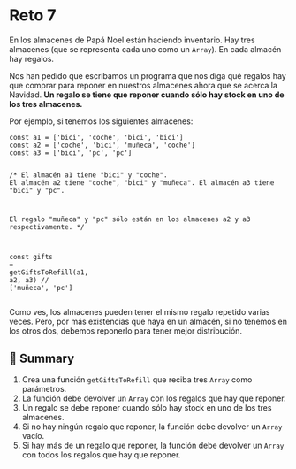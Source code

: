 # Reto 7
<p>En los almacenes de Papá Noel están haciendo inventario. Hay tres almacenes (que se representa cada uno como un <code>Array</code>). En cada almacén hay regalos.</p>
<p>Nos han pedido que escribamos un programa que nos diga qué regalos hay que comprar para reponer en nuestros almacenes ahora que se acerca la Navidad. <strong>Un regalo se tiene que reponer cuando sólo hay stock en uno de los tres almacenes.</strong></p>
<p>Por ejemplo, si tenemos los siguientes almacenes:</p>
<pre><code class="javascript language-javascript shj-lang-js shj-inline" data-lang="js"><span class="shj-syn-kwd">const</span> a1 <span class="shj-syn-oper">=</span> [<span class="shj-syn-str">'bici'</span><span class="shj-syn-oper">,</span> <span class="shj-syn-str">'coche'</span><span class="shj-syn-oper">,</span> <span class="shj-syn-str">'bici'</span><span class="shj-syn-oper">,</span> <span class="shj-syn-str">'bici'</span>]
<span class="shj-syn-kwd">const</span> a2 <span class="shj-syn-oper">=</span> [<span class="shj-syn-str">'coche'</span><span class="shj-syn-oper">,</span> <span class="shj-syn-str">'bici'</span><span class="shj-syn-oper">,</span> <span class="shj-syn-str">'muñeca'</span><span class="shj-syn-oper">,</span> <span class="shj-syn-str">'coche'</span>]
<span class="shj-syn-kwd">const</span> a3 <span class="shj-syn-oper">=</span> [<span class="shj-syn-str">'bici'</span><span class="shj-syn-oper">,</span> <span class="shj-syn-str">'pc'</span><span class="shj-syn-oper">,</span> <span class="shj-syn-str">'pc'</span>]

<span class="shj-syn-cmnt">/* El almacén a1 tiene "bici" y "coche".
El almacén a2 tiene "coche", "bici" y "muñeca".
El almacén a3 tiene "bici" y "pc".

El regalo "muñeca" y "pc" sólo están en los almacenes a2 y a3 respectivamente.
*/</span>

<span class="shj-syn-kwd">const</span> gifts <span class="shj-syn-oper">=</span> <span class="shj-syn-func">getGiftsToRefill</span>(a1<span class="shj-syn-oper">,</span> a2<span class="shj-syn-oper">,</span> a3) <span class="shj-syn-cmnt">// ['muñeca', 'pc']
</span></code></pre>
<p>Como ves, los almacenes pueden tener el mismo regalo repetido varias veces. Pero, por más existencias que haya en un almacén, si no tenemos en los otros dos, debemos reponerlo para tener mejor distribución.</p>
<h2 id="summary">📝 Summary</h2>
<ol>
<li>Crea una función <code>getGiftsToRefill</code> que reciba tres <code>Array</code> como parámetros.</li>
<li>La función debe devolver un <code>Array</code> con los regalos que hay que reponer.</li>
<li>Un regalo se debe reponer cuando sólo hay stock en uno de los tres almacenes.</li>
<li>Si no hay ningún regalo que reponer, la función debe devolver un <code>Array</code> vacío.</li>
<li>Si hay más de un regalo que reponer, la función debe devolver un <code>Array</code> con todos los regalos que hay que reponer.</li>
</ol></div>